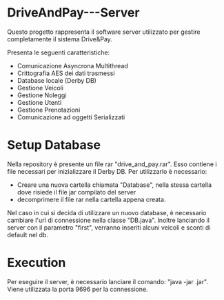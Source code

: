 # DriveAndPay---Server

Questo progetto rappresenta il software server utilizzato per gestire completamente il sistema Drive&Pay.

Presenta le seguenti caratteristiche:
- Comunicazione Asyncrona Multithread
- Crittografia AES dei dati trasmessi
- Database locale (Derby DB)
- Gestione Veicoli
- Gestione Noleggi
- Gestione Utenti
- Gestione Prenotazioni
- Comunicazione ad oggetti Serializzati

# Setup Database
Nella repository è presente un file rar "drive_and_pay.rar". Esso contiene i file necessari per inizializzare il Derby DB.
Per utilizzarlo è necessario:
- Creare una nuova cartella chiamata "Database", nella stessa cartella dove risiede il file jar compilato del server
- decomprimere il file rar nella cartella appena creata.

Nel caso in cui si decida di utilizzare un nuovo database, è necessario cambiare l'url di connessione nella classe "DB.java". Inoltre lanciando il server con il parametro "first", verranno inseriti alcuni veicoli e sconti di default nel db.

# Execution
Per eseguire il server, è necessario lanciare il comando: "java -jar <FileCompilato>.jar".
Viene utilizzata la porta 9696 per la connessione.
